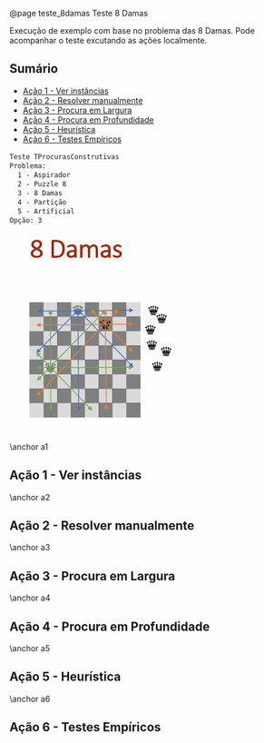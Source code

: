 @page teste_8damas Teste 8 Damas

Execução de exemplo com base no problema das 8 Damas. Pode acompanhar o teste excutando as ações localmente.

## Sumário

- [Ação 1 - Ver instâncias](#a1)
- [Ação 2 - Resolver manualmente](#a2)
- [Ação 3 - Procura em Largura](#a3)
- [Ação 4 - Procura em Profundidade](#a4)
- [Ação 5 - Heurística](#a5)
- [Ação 6 - Testes Empíricos](#a6)


```entrada
Teste TProcurasConstrutivas
Problema:
  1 - Aspirador
  2 - Puzzle 8
  3 - 8 Damas
  4 - Partição
  5 - Artificial
Opção: 3
```

![8 Damas - colocar 8 damas no tabuleiro sem que se ataquem mutuamente](docs/images/8damas.png)


\anchor a1
## Ação 1 - Ver instâncias

\anchor a2
## Ação 2 - Resolver manualmente

\anchor a3
## Ação 3 - Procura em Largura

\anchor a4
## Ação 4 - Procura em Profundidade

\anchor a5
## Ação 5 - Heurística

\anchor a6
## Ação 6 - Testes Empíricos
